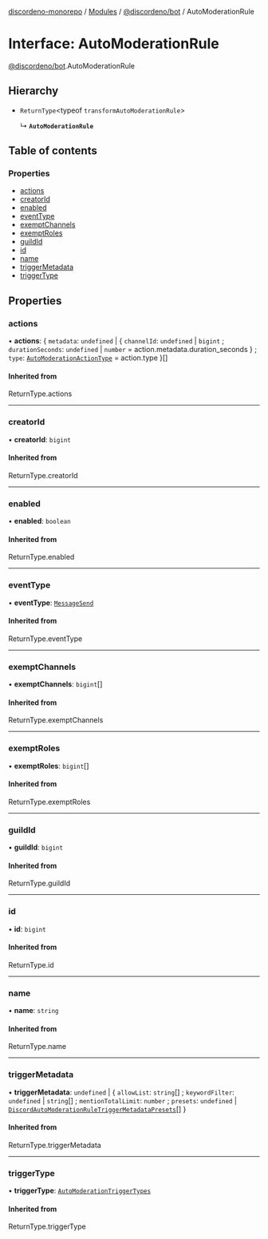 [discordeno-monorepo](../README.md) / [Modules](../modules.md) / [@discordeno/bot](../modules/discordeno_bot.md) / AutoModerationRule

# Interface: AutoModerationRule

[@discordeno/bot](../modules/discordeno_bot.md).AutoModerationRule

## Hierarchy

- `ReturnType`<typeof `transformAutoModerationRule`\>

  ↳ **`AutoModerationRule`**

## Table of contents

### Properties

- [actions](discordeno_bot.AutoModerationRule.md#actions)
- [creatorId](discordeno_bot.AutoModerationRule.md#creatorid)
- [enabled](discordeno_bot.AutoModerationRule.md#enabled)
- [eventType](discordeno_bot.AutoModerationRule.md#eventtype)
- [exemptChannels](discordeno_bot.AutoModerationRule.md#exemptchannels)
- [exemptRoles](discordeno_bot.AutoModerationRule.md#exemptroles)
- [guildId](discordeno_bot.AutoModerationRule.md#guildid)
- [id](discordeno_bot.AutoModerationRule.md#id)
- [name](discordeno_bot.AutoModerationRule.md#name)
- [triggerMetadata](discordeno_bot.AutoModerationRule.md#triggermetadata)
- [triggerType](discordeno_bot.AutoModerationRule.md#triggertype)

## Properties

### actions

• **actions**: { `metadata`: `undefined` \| { `channelId`: `undefined` \| `bigint` ; `durationSeconds`: `undefined` \| `number` = action.metadata.duration_seconds } ; `type`: [`AutoModerationActionType`](../enums/discordeno_bot.AutoModerationActionType.md) = action.type }[]

#### Inherited from

ReturnType.actions

---

### creatorId

• **creatorId**: `bigint`

#### Inherited from

ReturnType.creatorId

---

### enabled

• **enabled**: `boolean`

#### Inherited from

ReturnType.enabled

---

### eventType

• **eventType**: [`MessageSend`](../enums/discordeno_bot.AutoModerationEventTypes.md#messagesend)

#### Inherited from

ReturnType.eventType

---

### exemptChannels

• **exemptChannels**: `bigint`[]

#### Inherited from

ReturnType.exemptChannels

---

### exemptRoles

• **exemptRoles**: `bigint`[]

#### Inherited from

ReturnType.exemptRoles

---

### guildId

• **guildId**: `bigint`

#### Inherited from

ReturnType.guildId

---

### id

• **id**: `bigint`

#### Inherited from

ReturnType.id

---

### name

• **name**: `string`

#### Inherited from

ReturnType.name

---

### triggerMetadata

• **triggerMetadata**: `undefined` \| { `allowList`: `string`[] ; `keywordFilter`: `undefined` \| `string`[] ; `mentionTotalLimit`: `number` ; `presets`: `undefined` \| [`DiscordAutoModerationRuleTriggerMetadataPresets`](../enums/discordeno_bot.DiscordAutoModerationRuleTriggerMetadataPresets.md)[] }

#### Inherited from

ReturnType.triggerMetadata

---

### triggerType

• **triggerType**: [`AutoModerationTriggerTypes`](../enums/discordeno_bot.AutoModerationTriggerTypes.md)

#### Inherited from

ReturnType.triggerType
